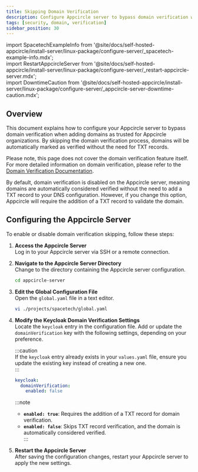 ```yaml
---
title: Skipping Domain Verification  
description: Configure Appcircle server to bypass domain verification when adding domains to an organization.  
tags: [security, domain, verification]  
sidebar_position: 30  
---
```


import SpacetechExampleInfo from '@site/docs/self-hosted-appcircle/install-server/linux-package/configure-server/_spacetech-example-info.mdx';  
import RestartAppcircleServer from '@site/docs/self-hosted-appcircle/install-server/linux-package/configure-server/_restart-appcircle-server.mdx';  
import DowntimeCaution from '@site/docs/self-hosted-appcircle/install-server/linux-package/configure-server/_appcircle-server-downtime-caution.mdx';  

## Overview

This document explains how to configure your Appcircle server to bypass domain verification when adding domains as trusted for Appcircle organizations. By skipping the domain verification process, domains will be automatically marked as verified without the need for TXT records.

Please note, this page does not cover the domain verification feature itself. For more detailed information on domain verification, please refer to the [Domain Verification Documentation](/docs/account/my-organization/security/domain-verification/index.md).

By default, domain verification is disabled on the Appcircle server, meaning domains are automatically considered verified without the need to add a TXT record to your DNS configuration. 
However, if you change this option, Appcircle will require the addition of a TXT record to validate the domain.

## Configuring the Appcircle Server

To enable or disable domain verification skipping, follow these steps:

<DowntimeCaution />

1. **Access the Appcircle Server**  
   Log in to your Appcircle server via SSH or a remote connection.

2. **Navigate to the Appcircle Server Directory**  
   Change to the directory containing the Appcircle server configuration.

   ```bash
   cd appcircle-server
   ```

3. **Edit the Global Configuration File**  
   Open the `global.yaml` file in a text editor.

   <SpacetechExampleInfo />

   ```bash
   vi ./projects/spacetech/global.yaml
   ```

4. **Modify the Keycloak Domain Verification Settings**  
   Locate the `keycloak` entry in the configuration file. Add or update the `domainVerification` key with the following settings, depending on your preference.

   :::caution  
   If the `keycloak` entry already exists in your `values.yaml` file, ensure you update the existing key instead of creating a new one.  
   :::

   ```yaml
   keycloak:
     domainVerification:
       enabled: false
   ```

   :::note  
   - **`enabled: true`**: Requires the addition of a TXT record for domain verification.  
   - **`enabled: false`**: Skips TXT record verification, and the domain is automatically considered verified.  
   :::

5. **Restart the Appcircle Server**  
   After saving the configuration changes, restart your Appcircle server to apply the new settings.

   <RestartAppcircleServer />

